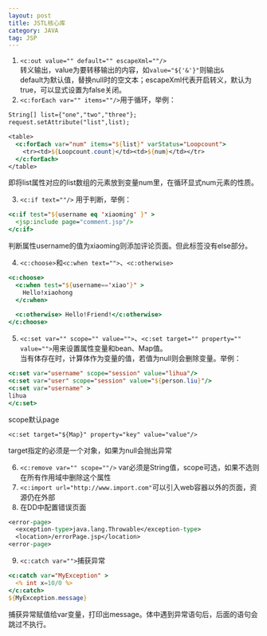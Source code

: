 ```yaml
---
layout: post  
title: JSTL核心库  
category: JAVA  
tag: JSP  
---
```


1. `<c:out value="" default="" escapeXml=""/>`  
  转义输出，value为要转移输出的内容，如`value="${'&'}"`则输出`&`  
  default为默认值，替换null时的空文本；escapeXml代表开启转义，默认为true，可以显式设置为false关闭。  
2. `<c:forEach var="" items=""/>`用于循环，举例：  
  
  ```jsp
  String[] list={"one","two","three"};
  request.setAttribute("list",list);
  ```
 
  ```jsp
  <table>
    <c:forEach var="num" items="${list}" varStatus="Loopcount">
      <tr><td>${Loopcount.count}</td><td>${num}</td></tr>
    </c:forEach>
  </table>
  ```
  即将list属性对应的list数组的元素放到变量num里，在循环显式num元素的性质。 

3. `<c:if text=""/>`
  用于判断，举例：  
  
  ```jsp
  <c:if test="${username eq 'xiaoming' }" >
    <jsp:include page="comment.jsp"/>
  </c:if>
  ```
  判断属性username的值为xiaoming则添加评论页面。但此标签没有else部分。  
  
4. `<c:choose>`和`<c:when text="">`、`<c:otherwise>`  
  
  ```jsp
  <c:choose>
    <c:when test="${username=='xiao'}" >
      Hello!xiaohong
    </c:when>
    
    <c:otherwise> Hello!Friend!</c:otherwise>
  </c:choose>
  ```

5. `<c:set var="" scope="" value="">`、`<c:set target="" property="" value="">`用来设置属性变量和bean、Map值。  
  当有体存在时，计算体作为变量的值，若值为null则会删除变量。举例：  
  
  ```jsp
  <c:set var="username" scope="session" value="lihua"/>
  <c:set var="user" scope="session" value="${person.liu}"/>
  <c:set var="username" >
  lihua
  </c:set>
  ```  
  scope默认page  
  
  ```
  <c:set target="${Map}" property="key" value="value"/>
  ```
  target指定的必须是一个对象，如果为null会抛出异常    
  
6. `<c:remove var="" scope=""/>`
  var必须是String值，scope可选，如果不选则在所有作用域中删除这个属性  
7. `<c:import url="http://www.import.com"`可以引入web容器以外的页面，资源仍在外部  
8. 在DD中配置错误页面  
  
  ```jsp
  <error-page>
    <exception-type>java.lang.Throwable</exception-type>
    <location>/errorPage.jsp</location>
  <error-page>
  ```
  
9. `<c:catch var="">`捕获异常  
  
  ```jsp
  <c:catch var="MyException" >
    <% int x=10/0 %>
  </c:catch>
  ${MyException.message}
  ```
  捕获异常赋值给var变量，打印出message。体中遇到异常语句后，后面的语句会跳过不执行。  
   
